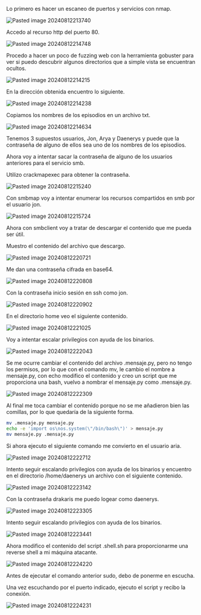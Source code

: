 Lo primero es hacer un escaneo de puertos y servicios con nmap.

![Pasted image 20240812213740](https://github.com/user-attachments/assets/06ec20a5-5d0d-4a91-aefd-32ca98eae646)

Accedo al recurso http del puerto 80.

![Pasted image 20240812214748](https://github.com/user-attachments/assets/8c854c32-42a1-48d7-80cd-9bed14f3150d)

Procedo a hacer un poco de fuzzing web con la herramienta gobuster para ver si puedo descubrir algunos directorios que a simple vista se encuentran ocultos.

![Pasted image 20240812214215](https://github.com/user-attachments/assets/1efab5bc-c05d-4b8b-ace3-c1348a811310)

En la dirección obtenida encuentro lo siguiente.

![Pasted image 20240812214238](https://github.com/user-attachments/assets/ff73072c-01b4-4f89-a67c-52f812b60fc5)

Copiamos los nombres de los episodios en un archivo txt.

![Pasted image 20240812214634](https://github.com/user-attachments/assets/914d405f-de79-4cb9-ae26-9a97f9136689)

Tenemos 3 supuestos usuarios, Jon, Arya y Daenerys y puede que la contraseña de alguno de ellos sea uno de los nombres de los episodios.

Ahora voy a intentar sacar la contraseña de alguno de los usuarios anteriores para el servicio smb.

Utilizo crackmapexec para obtener la contraseña.

![Pasted image 20240812215240](https://github.com/user-attachments/assets/3797908e-c7ac-4d2f-aa0c-7862414c2b60)

Con smbmap voy a intentar enumerar los recursos compartidos en smb por el usuario jon.

![Pasted image 20240812215724](https://github.com/user-attachments/assets/e1f8f453-49af-47fc-9dfc-628f20a83a67)

Ahora con smbclient voy a tratar de descargar el contenido que me pueda ser útil.

Muestro el contenido del archivo que descargo.

![Pasted image 20240812220721](https://github.com/user-attachments/assets/f39f4d75-81fa-4c23-a238-2308e4d62a1e)

Me dan una contraseña cifrada en base64.

![Pasted image 20240812220808](https://github.com/user-attachments/assets/37658ec4-a5ed-4501-a25c-633ca60cb088)

Con la contraseña inicio sesión en ssh como jon.

![Pasted image 20240812220902](https://github.com/user-attachments/assets/0df08901-2b40-4607-9826-9829a41ad020)

En el directorio home veo el siguiente contenido.

![Pasted image 20240812221025](https://github.com/user-attachments/assets/023422a4-5f83-4f75-af21-efa310e76b10)

Voy a intentar escalar privilegios con ayuda de los binarios.

![Pasted image 20240812222043](https://github.com/user-attachments/assets/d500de29-ffdf-422a-bbc4-dde920c4576d)

Se me ocurre cambiar el contenido del archivo .mensaje.py, pero no tengo los permisos, por lo que con el comando mv, le cambio el nombre a mensaje.py, con echo modifico el contenido y creo un script que me 
proporciona una bash, vuelvo a nombrar el mensaje.py como .mensaje.py.

![Pasted image 20240812222309](https://github.com/user-attachments/assets/5e8bfc35-c3e5-45ed-9345-8ffa1c6fc476)

Al final me toca cambiar el contenido porque no se me añadieron bien las comillas, por lo que quedaría de la siguiente forma.

```bash
mv .mensaje.py mensaje.py
echo -e 'import os\nos.system(\"/bin/bash\")' > mensaje.py
mv mensaje.py .mensaje.py
```

Si ahora ejecuto el siguiente comando me convierto en el usuario aria.

![Pasted image 20240812222712](https://github.com/user-attachments/assets/76e041ac-0a7c-453a-a7d3-54b3d37a3690)

Intento seguir escalando privilegios con ayuda de los binarios y encuentro en el directorio /home/daenerys un archivo con el siguiente contenido.

![Pasted image 20240812223142](https://github.com/user-attachments/assets/a36aaa2b-3419-4b8a-93b9-ef63592803d7)

Con la contraseña drakaris me puedo logear como daenerys.

![Pasted image 20240812223305](https://github.com/user-attachments/assets/01805fd2-f3a6-418d-bc68-437be3c8712c)

Intento seguir escalando privilegios con ayuda de los binarios.

![Pasted image 20240812223441](https://github.com/user-attachments/assets/fe398f91-6308-47a1-b496-fdaef4c132b1)

Ahora modifico el contenido del script .shell.sh para proporcionarme una reverse shell a mi máquina atacante.

![Pasted image 20240812224220](https://github.com/user-attachments/assets/e54d35c5-373c-40ee-9ee5-6cdd8cb0a1d6)

Antes de ejecutar el comando anterior sudo, debo de ponerme en escucha.

Una vez escuchando por el puerto indicado, ejecuto el script y recibo la conexión.

![Pasted image 20240812224231](https://github.com/user-attachments/assets/8cdde1d6-b213-41d2-9d0b-19afb1c02b5f)
